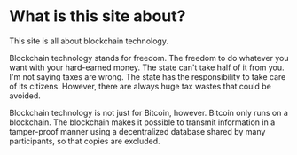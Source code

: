 <h1>What is this site about?</h1>
<p>This site is all about blockchain technology.</p>
Blockchain technology stands for freedom. The freedom to do whatever you want with your hard-earned money. The state can't take half of it from you. I'm not saying taxes are wrong. The state has the responsibility to take care of its citizens. However, there are always huge tax wastes that could be avoided.

Blockchain technology is not just for Bitcoin, however. Bitcoin only runs on a blockchain. The blockchain makes it possible to transmit information in a tamper-proof manner using a decentralized database shared by many participants, so that copies are excluded.
